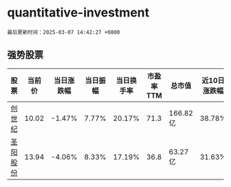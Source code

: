 # quantitative-investment

`最后更新时间：2025-03-07 14:42:27 +0800`

## 强势股票

|股票|当前价|当日涨跌幅|当日振幅|当日换手率|市盈率TTM|总市值|近10日涨跌幅|
|----|----|----|----|----|----|----|----|
|[创世纪](https://xueqiu.com/S/SZ300083)|10.02|-1.47%|7.77%|20.17%|71.3|166.82亿|38.78%|
|[圣阳股份](https://xueqiu.com/S/SZ002580)|13.94|-4.06%|8.33%|17.19%|36.8|63.27亿|31.63%|
